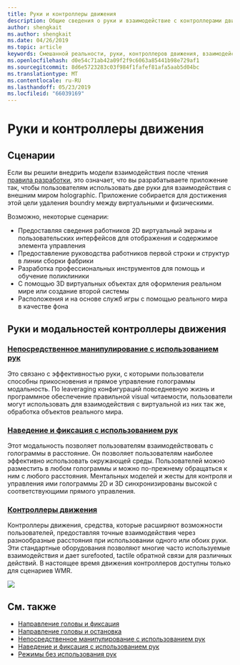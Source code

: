 ```yaml
---
title: Руки и контроллеры движения
description: Общие сведения о руки и взаимодействие с контроллерами движения
author: shengkait
ms.author: shengkait
ms.date: 04/26/2019
ms.topic: article
keywords: Смешанной реальности, руки, контроллеров движения, взаимодействие, проектирование
ms.openlocfilehash: d0e54c71ab42a09f2f9c6063a85441b98e729af1
ms.sourcegitcommit: 8d6e5723283c03f984f1fafef81afa5aab5d04bc
ms.translationtype: MT
ms.contentlocale: ru-RU
ms.lasthandoff: 05/23/2019
ms.locfileid: "66039169"
---
```

# <a name="hands-and-motion-controllers"></a>Руки и контроллеры движения
## <a name="scenarios"></a>Сценарии
Если вы решили внедрить модели взаимодействия после чтения [правила разработки](interaction-fundamentals.md), это означает, что вы разрабатываете приложение так, чтобы пользователям использовать две руки для взаимодействия с внешним миром holographic. Приложение собирается для достижения этой цели удаления boundry между виртуальными и физическими.

Возможно, некоторые сценарии:
* Предоставляя сведения работников 2D виртуальный экраны и пользовательских интерфейсов для отображения и содержимое элемента управления
* Предоставление руководства работников первой строки и структур в линии сборки фабрики
* Разработка профессиональных инструментов для помощь и обучение поликлиники  
* С помощью 3D виртуальных объектах для оформления реальном мире или создание второй системы 
* Расположения и на основе служб игры с помощью реального мира в качестве фона

## <a name="hands-and-motion-controllers-modalities"></a>Руки и модальностей контроллеры движения
### <a name="direct-manipulation-with-handsdirect-manipulationmd"></a>[Непосредственное манипулирование с использованием рук](direct-manipulation.md)
Это связано с эффективностью руки, с которыми пользователи способны прикосновения и прямое управление голограммы модальность. По leaveraging конфигураций повседневную жизнь и программное обеспечение правильной visual читаемости, пользователи могут использовать для взаимодействия с виртуальной из них так же, обработка объектов реального мира.   

### <a name="point-and-commit-with-handspoint-and-commitmd"></a>[Наведение и фиксация с использованием рук](point-and-commit.md)
Этот модальность позволяет пользователям взаимодействовать с голограммы в расстояние. Он позволяет пользователям наиболее эффективно использовать окружающей среды. Пользователей можно разместить в любом голограммы и можно по-прежнему обращаться к ним с любого расстояния. Ментальных моделей и жесты для контроля и управления ими голограммы 2D и 3D синхронизированы высокой с соответствующими прямого управления.

### <a name="motion-controllersmotion-controllersmd"></a>[Контроллеры движения](motion-controllers.md)
Контроллеры движения, средства, которые расширяют возможности пользователей, предоставляя точные взаимодействия через разнообразные расстояния при использовании одного или обоих руки. Эти стандартные оборудования позволяют многие часто используемые взаимодействия и дает surefooted, tactile обратной связи для различных действий. В настоящее время движения контроллеров доступны только для сценариев WMR. 

![](images/Hands-and-controllers-720px.jpg)<br>

## <a name="see-also"></a>См. также
* [Направление головы и фиксация](gaze-and-commit.md)
* [Направление головы и остановка](gaze-and-dwell.md)
* [Непосредственное манипулирование с использованием рук](direct-manipulation.md)
* [Наведение и фиксация с использованием рук](point-and-commit.md)
* [Режимы без использования рук](hands-free.md)
